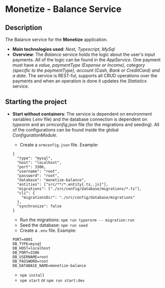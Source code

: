 # Monetize - Balance Service

## Description

The Balance service for the **Monetize** application.

- **Main technologies used**: _Nest, Typescript, MySql_
- **Overview**: The _Balance_ service holds the logic about the user's input payments. All of the logic can be found in the _AppService_. One payment must have a _value, paymentType (Expense or Income), category (specific to the paymentType), account (Cash, Bank or CreditCard) and a date_. The service is REST-ful, supports all CRUD operations over the payments and when an operation is done it updates the _Statistics_ service.

## Starting the project

- **Start without containers**: The service is dependent on environment variables (_.env_ file) and the database connection is dependent on _typeorm_ and an _ormconfig.json_ file (for the migrations and seeding). All of the configurations can be found inside the global _ConfigurationModule_.

  - Create a `ormconfig.json` file. Example:

  ```
  {
    "type": "mysql",
    "host": "localhost",
    "port": 3306,
    "username": "root",
    "password": "root",
    "database": "monetize-balance",
    "entities": ["src/**/*.entity{.ts,.js}"],
    "migrations": ["./src/config/database/migrations/*.ts"],
    "cli": {
      "migrationsDir": "./src/config/database/migrations"
    },
    "synchronize": false
  }

  ```

  - Run the migrations: `npm run typerorm -- migration:run`
  - Seed the database: `npm run seed`
  - Create a `.env` file. Example:

  ```
  PORT=4001
  DB_TYPE=mysql
  DB_HOST=localhost
  DB_PORT=3306
  DB_USERNAME=root
  DB_PASSWORD=root
  DB_DATABASE_NAME=monetize-balance
  ```

  - `npm install`
  - `npm start` or `npm run start:dev`
